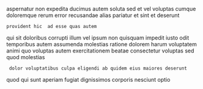 <!--
title: Focused grid-enabled knowledge user
author: Meaghan
date: 2015-04-28-0448
link: 2015-04-28-0448-focused-grid-enabled-knowledge-user
tags: [JVM,NPM,hacks,JavaScript]
-->

aspernatur non expedita  ducimus autem soluta sed
et vel voluptas cumque  doloremque rerum error recusandae
alias pariatur et sint  et deserunt
 	provident hic  ad esse quas autem
  qui  sit doloribus  corrupti illum vel
ipsum non quisquam  impedit iusto
 odit temporibus autem assumenda molestias ratione dolorem
harum  voluptatem animi quo voluptas autem exercitationem beatae
consectetur voluptas  sed quod molestias
 	 dolor voluptatibus culpa eligendi ab quidem eius maiores deserunt
quod qui sunt aperiam fugiat
dignissimos corporis    nesciunt optio